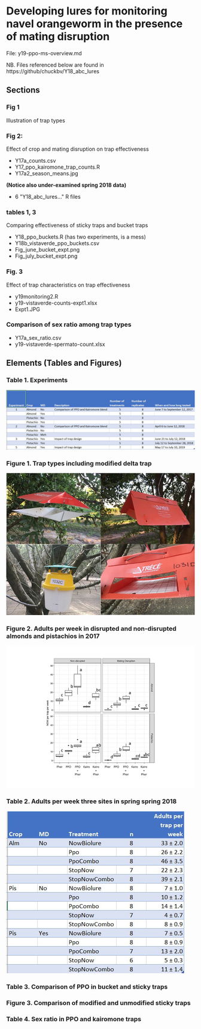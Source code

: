 # Developing lures for monitoring navel orangeworm in the presence of mating disruption

File: y19-ppo-ms-overview.md

NB. Files referenced below are found in https://github/chuckbv/Y18_abc_lures

## Sections

### Fig 1
Illustration of trap types

### Fig 2:
Effect of crop and mating disruption on trap effectiveness

  - Y17a_counts.csv
  - Y17_ppo_kairomone_trap_counts.R
  - Y17a2_season_means.jpg
 
**(Notice also under-examined spring 2018 data)**
 - 6 "Y18_abc_lures..." R files

### tables 1, 3
Comparing effectiveness of sticky traps and bucket traps

 - Y18_ppo_buckets.R (has two experiments, is a mess)
 - Y18b_vistaverde_ppo_buckets.csv
 - Fig_june_bucket_expt.png
 - Fig_july_bucket_expt.png

### Fig. 3
Effect of trap characteristics on trap effectiveness
 - y19monitoring2.R
 - y19-vistaverde-counts-expt1.xlsx
 - Expt1.JPG

### Comparison of sex ratio among trap types
 - Y17a_sex_ratio.csv
 - y19-vistaverde-spermato-count.xlsx

 
## Elements (Tables and Figures)

### Table 1. Experiments

![Experiments table in ./doc/Experiments.csv](/doc/Experiments.JPG)

### Figure 1. Trap types including modified delta trap

![Illustration of trap types](/doc/fig1.JPG)

### Figure 2. Adults per week in disrupted and non-disrupted almonds and pistachios in 2017

![Box plot cumulative as wkly mean](/doc/fig2.JPG)

### Table 2. Adults per week three sites in spring spring 2018 

![Cumaltive trap count weekly average spring 2018](doc/table2-lures-spring2018.JPG)

### Table 3. Comparison of PPO in bucket and sticky traps



### Figure 3. Comparison of modified and unmodified sticky traps



### Table 4. Sex ratio in PPO and kairomone traps